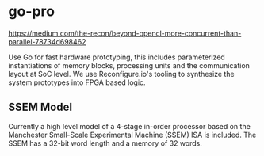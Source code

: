 # go-pro

https://medium.com/the-recon/beyond-opencl-more-concurrent-than-parallel-78734d698462

Use Go for fast hardware prototyping,
this includes parameterized instantiations of memory blocks, processing units and the communication layout at SoC level.
We use Reconfigure.io's tooling to synthesize the system prototypes into FPGA based logic.

## SSEM Model

Currently a high level model of a 4-stage in-order processor based on the Manchester Small-Scale Experimental Machine (SSEM) ISA is included. The SSEM has a 32-bit word length and a memory of 32 words. 


